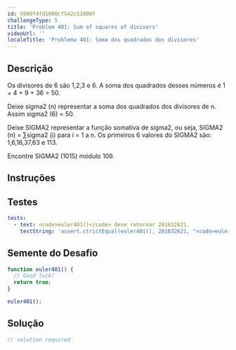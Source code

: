 ```yaml
---
id: 5900f4fd1000cf542c51000f
challengeType: 5
title: 'Problem 401: Sum of squares of divisors'
videoUrl: ''
localeTitle: 'Problema 401: Soma dos quadrados dos divisores'
---
```


## Descrição
<section id="description"> Os divisores de 6 são 1,2,3 e 6. A soma dos quadrados desses números é 1 + 4 + 9 + 36 = 50. <p> Deixe sigma2 (n) representar a soma dos quadrados dos divisores de n. Assim sigma2 (6) = 50. </p><p> Deixe SIGMA2 representar a função somativa de sigma2, ou seja, SIGMA2 (n) = ∑sigma2 (i) para i = 1 a n. Os primeiros 6 valores do SIGMA2 são: 1,6,16,37,63 e 113. </p><p> Encontre SIGMA2 (1015) módulo 109. </p></section>

## Instruções
<section id="instructions">
</section>

## Testes
<section id='tests'>

```yml
tests:
  - text: <code>euler401()</code> deve retornar 281632621.
    testString: 'assert.strictEqual(euler401(), 281632621, "<code>euler401()</code> should return 281632621.");'

```

</section>

## Semente do Desafio
<section id='challengeSeed'>

<div id='js-seed'>

```js
function euler401() {
  // Good luck!
  return true;
}

euler401();

```

</div>



</section>

## Solução
<section id='solution'>

```js
// solution required
```
</section>
